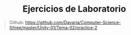# <center> Ejercicios de Laboratorio </center>

> Github: https://github.com/Davaria/Computer-Science-II/tree/master/Unity-01/Tema-02/practice-2
